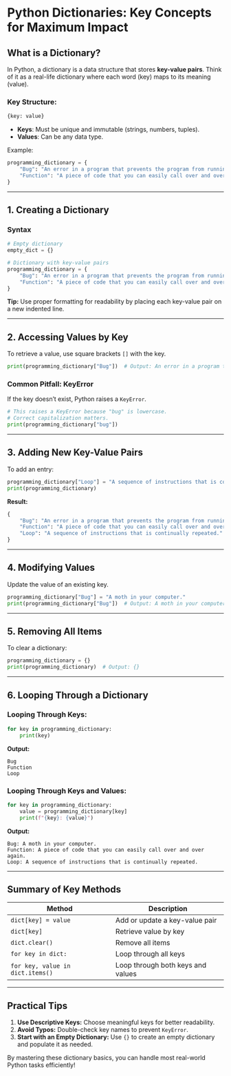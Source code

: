 # Python Dictionaries: Key Concepts for Maximum Impact

## What is a Dictionary?
In Python, a dictionary is a data structure that stores **key-value pairs**. Think of it as a real-life dictionary where each word (key) maps to its meaning (value).

### Key Structure:
```python
{key: value}
```

- **Keys**: Must be unique and immutable (strings, numbers, tuples).
- **Values**: Can be any data type.

Example:
```python
programming_dictionary = {
    "Bug": "An error in a program that prevents the program from running as expected.",
    "Function": "A piece of code that you can easily call over and over again."
}
```

---

## 1. Creating a Dictionary
### Syntax
```python
# Empty dictionary
empty_dict = {}

# Dictionary with key-value pairs
programming_dictionary = {
    "Bug": "An error in a program that prevents the program from running as expected.",
    "Function": "A piece of code that you can easily call over and over again."
}
```

**Tip:** Use proper formatting for readability by placing each key-value pair on a new indented line.

---

## 2. Accessing Values by Key
To retrieve a value, use square brackets `[]` with the key.
```python
print(programming_dictionary["Bug"])  # Output: An error in a program that prevents the program from running as expected.
```

### Common Pitfall: KeyError
If the key doesn’t exist, Python raises a `KeyError`.
```python
# This raises a KeyError because "bug" is lowercase.
# Correct capitalization matters.
print(programming_dictionary["bug"])  
```

---

## 3. Adding New Key-Value Pairs
To add an entry:
```python
programming_dictionary["Loop"] = "A sequence of instructions that is continually repeated."
print(programming_dictionary)
```
**Result:**
```python
{
    "Bug": "An error in a program that prevents the program from running as expected.",
    "Function": "A piece of code that you can easily call over and over again.",
    "Loop": "A sequence of instructions that is continually repeated."
}
```

---

## 4. Modifying Values
Update the value of an existing key.
```python
programming_dictionary["Bug"] = "A moth in your computer."
print(programming_dictionary["Bug"])  # Output: A moth in your computer.
```

---

## 5. Removing All Items
To clear a dictionary:
```python
programming_dictionary = {}
print(programming_dictionary)  # Output: {}
```

---

## 6. Looping Through a Dictionary
### Looping Through Keys:
```python
for key in programming_dictionary:
    print(key)
```
**Output:**
```
Bug
Function
Loop
```

### Looping Through Keys and Values:
```python
for key in programming_dictionary:
    value = programming_dictionary[key]
    print(f"{key}: {value}")
```
**Output:**
```
Bug: A moth in your computer.
Function: A piece of code that you can easily call over and over again.
Loop: A sequence of instructions that is continually repeated.
```

---

## Summary of Key Methods
| Method                         | Description                                  |
|---------------------------------|----------------------------------------------|
| `dict[key] = value`             | Add or update a key-value pair               |
| `dict[key]`                     | Retrieve value by key                        |
| `dict.clear()`                  | Remove all items                             |
| `for key in dict:`              | Loop through all keys                        |
| `for key, value in dict.items()`| Loop through both keys and values            |

---

## Practical Tips
1. **Use Descriptive Keys:** Choose meaningful keys for better readability.
2. **Avoid Typos:** Double-check key names to prevent `KeyError`.
3. **Start with an Empty Dictionary:** Use `{}` to create an empty dictionary and populate it as needed.

By mastering these dictionary basics, you can handle most real-world Python tasks efficiently!

